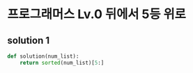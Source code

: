 # 프로그래머스 Lv.0 뒤에서 5등 위로 

## solution 1

```python
def solution(num_list):
    return sorted(num_list)[5:]
```